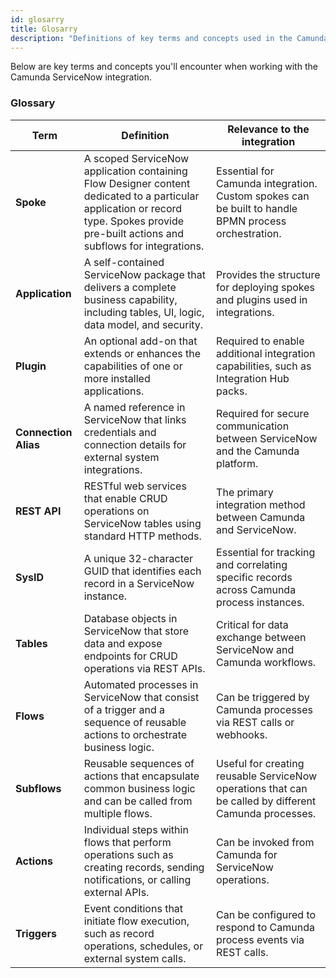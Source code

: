 ```yaml
---
id: glosarry
title: Glosarry
description: "Definitions of key terms and concepts used in the Camunda–ServiceNow integration."
---
```


Below are key terms and concepts you'll encounter when working with the Camunda ServiceNow integration.


### Glossary

| Term | Definition | Relevance to the integration |
|------|------------|----------------------------|
| **Spoke** | A scoped ServiceNow application containing Flow Designer content dedicated to a particular application or record type. Spokes provide pre-built actions and subflows for integrations. | Essential for Camunda integration. Custom spokes can be built to handle BPMN process orchestration. |
| **Application** | A self-contained ServiceNow package that delivers a complete business capability, including tables, UI, logic, data model, and security. | Provides the structure for deploying spokes and plugins used in integrations. |
| **Plugin** | An optional add-on that extends or enhances the capabilities of one or more installed applications. | Required to enable additional integration capabilities, such as Integration Hub packs. |
| **Connection Alias** | A named reference in ServiceNow that links credentials and connection details for external system integrations. | Required for secure communication between ServiceNow and the Camunda platform. |
| **REST API** | RESTful web services that enable CRUD operations on ServiceNow tables using standard HTTP methods. | The primary integration method between Camunda and ServiceNow. |
| **SysID** | A unique 32-character GUID that identifies each record in a ServiceNow instance. | Essential for tracking and correlating specific records across Camunda process instances. |
| **Tables** | Database objects in ServiceNow that store data and expose endpoints for CRUD operations via REST APIs. | Critical for data exchange between ServiceNow and Camunda workflows. |
| **Flows** | Automated processes in ServiceNow that consist of a trigger and a sequence of reusable actions to orchestrate business logic. | Can be triggered by Camunda processes via REST calls or webhooks. |
| **Subflows** | Reusable sequences of actions that encapsulate common business logic and can be called from multiple flows. | Useful for creating reusable ServiceNow operations that can be called by different Camunda processes. |
| **Actions** | Individual steps within flows that perform operations such as creating records, sending notifications, or calling external APIs. | Can be invoked from Camunda for ServiceNow operations. |
| **Triggers** | Event conditions that initiate flow execution, such as record operations, schedules, or external system calls. | Can be configured to respond to Camunda process events via REST calls. |